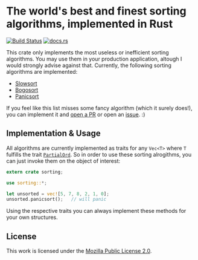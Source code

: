 # The world's best and finest sorting algorithms, implemented in Rust

[![Build Status](https://travis-ci.org/Feliix42/sorting-rs.svg?branch=master)](https://travis-ci.org/Feliix42/sorting-rs) [![docs.rs](https://docs.rs/sorting/badge.svg)](https://docs.rs/sorting)

This crate only implements the most useless or inefficient sorting algorithms. You may use them in your production application, altough I would strongly advise against that.
Currently, the following sorting algorithms are implemented:

- [Slowsort](https://github.com/Feliix42/sorting-rs/blob/master/src/slowsort.rs)
- [Bogosort](https://github.com/Feliix42/sorting-rs/blob/master/src/bogosort.rs)
- [Panicsort](https://github.com/Feliix42/sorting-rs/blob/master/src/panicsort.rs)

If you feel like this list misses some fancy algorithm (which it surely does!), you can implement it and [open a PR](https://github.com/Feliix42/sorting-rs/compare) or open an [issue](https://github.com/Feliix42/sorting-rs/issues/new). :)

## Implementation & Usage

All algorithms are currently implemented as traits for any `Vec<T>` where `T` fulfills the trait [`PartialOrd`](https://doc.rust-lang.org/std/cmp/trait.PartialOrd.html).
So in order to use these sorting alrogithms, you can just invoke them on the object of interest:

```rust
extern crate sorting;

use sorting::*;

let unsorted = vec![5, 7, 8, 2, 1, 0];
unsorted.panicsort();   // will panic
```

Using the respective traits you can always implement these methods for your own structures.

## License

This work is licensed under the [Mozilla Public License 2.0](https://github.com/Feliix42/sorting-rs/blob/master/LICENSE).

